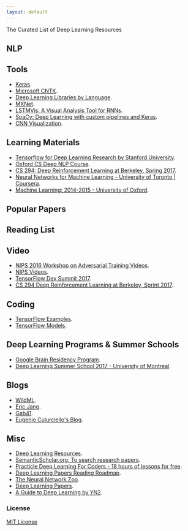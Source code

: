```yaml
---
layout: default
---
```


The Curated List of Deep Learning Resources

## NLP

## Tools
* [Keras](http://www.keras.io).
* [Microsoft CNTK](https://github.com/microsoft/cntk).
* [Deep Learning Libraries by Language](http://www.teglor.com/b/deep-learning-libraries-language-cm569/).
* [MXNet](https://github.com/dmlc/mxnet).
* [LSTMVis: A Visual Analysis Tool for RNNs](http://lstm.seas.harvard.edu/).
* [SpaCy: Deep Learning with custom pipelines and Keras](https://explosion.ai/blog/spacy-deep-learning-keras).
* [CNN Visualization](http://www.scs.ryerson.ca/~aharley/vis/conv/).

## Learning Materials
* [Tensorflow for Deep Learning Research by Stanford University](http://web.stanford.edu/class/cs20si/syllabus.html).
* [Oxford CS Deep NLP Course](https://github.com/oxford-cs-deepnlp-2017/lectures).
* [CS 294: Deep Reinforcement Learning at Berkeley, Spring 2017](http://rll.berkeley.edu/deeprlcourse/).
* [Neural Networks for Machine Learning - University of Toronto | Coursera](https://www.coursera.org/learn/neural-networks).
* [Machine Learning: 2014-2015 - University of Oxford](https://www.cs.ox.ac.uk/people/nando.defreitas/machinelearning/).

## Popular Papers

## Reading List

## Video
* [NIPS 2016 Workshop on Adversarial Training Videos](https://www.youtube.com/playlist?list=PLJscN9YDD1buxCitmej1pjJkR5PMhenTF).
* [NIPS Videos](https://channel9.msdn.com/Events/Neural-Information-Processing-Systems-Conference/Neural-Information-Processing-Systems-Conference-NIPS-2016).
* [TensorFlow Dev Summit 2017](https://events.withgoogle.com/tensorflow-dev-summit/watch-the-videos/).
* [CS 294 Deep Reinforcement Learning at Berkeley, Sprint 2017](https://www.youtube.com/playlist?list=PLkFD6_40KJIwTmSbCv9OVJB3YaO4sFwkX).

## Coding
* [TensorFlow Examples](https://github.com/aymericdamien/TensorFlow-Examples).
* [TensorFlow Models](https://github.com/tensorflow/models).

## Deep Learning Programs & Summer Schools
* [Google Brain Residency Program](https://research.google.com/teams/brain/residency/).
* [Deep Learning Summer School 2017 - University of Montreal](https://mila.umontreal.ca/en/cours/deep-learning-summer-school-2017/).

## Blogs
* [WildML](http://www.wildml.com/).
* [Eric Jang](http://blog.evjang.com/).
* [Gab41](https://gab41.lab41.org).
* [Eugenio Culurciello's Blog](https://culurciello.github.io/).

## Misc
* [Deep Learning Resources](http://www.jeremydjacksonphd.com/deep-learning-resources/).
* [SemanticScholar.org: To search research papers](https://www.semanticscholar.org/).
* [Practicle Deep Learning For Coders - 18 hours of lessons for free](http://course.fast.ai).
* [Deep Learning Papers Reading Roadmap](https://github.com/songrotek/Deep-Learning-Papers-Reading-Roadmap).
* [The Neural Network Zoo](http://www.asimovinstitute.org/neural-network-zoo/).
* [Deep Learning Papers](https://github.com/sbrugman/deep-learning-papers/blob/master/README.md#deep-learning-papers).
* [A Guide to Deep Learning by YN2](http://yerevann.com/a-guide-to-deep-learning/).

<!-- * You want to create an "about me" page from a single markdown file and host it under a custom domain name.
* You want to create a single-page website that's mostly text, like [Know Your Company](https://knowyourcompany.com/).
* You want to share a single markdown file and tried GitHub Gist ([example](https://gist.github.com/dypsilon/5819504)), but would like something nicer-looking.
* You want something like GitHub's [automatic page generator](http://pages.github.com/) for a non-code repository.

This page itself is built with Solo. It's generated from [this markdown file](https://github.com/chibicode/solo/blob/gh-pages/_includes/index.md).

## Usage

First, [install Jekyll](http://jekyllrb.com/docs/installation/). Then download Solo from its [GitHub Repository](https://github.com/chibicode/solo). Start Jekyll and you should see this page up and running.

**The main file you'll be editing is `index.md`**. This becomes the content for the page.

### Other Files

* Edit `_config.yml` to change the site's title and description.
* Edit `_includes/head.html` to add custom code to `<head>`.
* Edit `_includes/scripts.html` to add custom code before `</body>`.
* Edit `CNAME` to host on a custom domain.
* Edit `README.md` before pushing your code.

### Don't use `<h1>` tags

Wthin `index.md`, do not use `<h1>` tags - `<h1>` is reserved for the site title.

### Supported Tags

Solo supports lists, `<hr>`s, `<table>`s,

> blockquotes, and...

~~~html
<pre>code blocks with syntax highlighting.</pre>
~~~

### Keep Solo up to date

Instead of downloading, you can [fork Solo](https://github.com/chibicode/solo/fork) and use the "upstream" strategy described on [this page](https://help.github.com/articles/fork-a-repo) to keep Solo up to date.

## Author

Shu Uesugi ([Twitter](http://twitter.com/chibicode)/[GitHub](http://github.com/chibicode)/[G+](https://plus.google.com/110325199858284431541?rel=author)).

![Shu Uesugi](https://www.gravatar.com/avatar/b868d84bbe2ed30ec45c9253e1c1cefe.jpg?s=200) -->

### License

[MIT License](http://chibicode.mit-license.org/)

<!-- <a href="https://github.com/chibicode/solo" class="github-corner"><svg width="80" height="80" viewBox="0 0 250 250" style="fill:#151513; color:#fff; position: absolute; top: 0; border: 0; right: 0;"><path d="M0,0 L115,115 L130,115 L142,142 L250,250 L250,0 Z"></path><path d="M128.3,109.0 C113.8,99.7 119.0,89.6 119.0,89.6 C122.0,82.7 120.5,78.6 120.5,78.6 C119.2,72.0 123.4,76.3 123.4,76.3 C127.3,80.9 125.5,87.3 125.5,87.3 C122.9,97.6 130.6,101.9 134.4,103.2" fill="currentColor" style="transform-origin: 130px 106px;" class="octo-arm"></path><path d="M115.0,115.0 C114.9,115.1 118.7,116.5 119.8,115.4 L133.7,101.6 C136.9,99.2 139.9,98.4 142.2,98.6 C133.8,88.0 127.5,74.4 143.8,58.0 C148.5,53.4 154.0,51.2 159.7,51.0 C160.3,49.4 163.2,43.6 171.4,40.1 C171.4,40.1 176.1,42.5 178.8,56.2 C183.1,58.6 187.2,61.8 190.9,65.4 C194.5,69.0 197.7,73.2 200.1,77.6 C213.8,80.2 216.3,84.9 216.3,84.9 C212.7,93.1 206.9,96.0 205.4,96.6 C205.1,102.4 203.0,107.8 198.3,112.5 C181.9,128.9 168.3,122.5 157.7,114.1 C157.9,116.9 156.7,120.9 152.7,124.9 L141.0,136.5 C139.8,137.7 141.6,141.9 141.8,141.8 Z" fill="currentColor" class="octo-body"></path></svg></a><style>.github-corner:hover .octo-arm{animation:octocat-wave 560ms ease-in-out}@keyframes octocat-wave{0%,100%{transform:rotate(0)}20%,60%{transform:rotate(-25deg)}40%,80%{transform:rotate(10deg)}}@media (max-width:500px){.github-corner:hover .octo-arm{animation:none}.github-corner .octo-arm{animation:octocat-wave 560ms ease-in-out}}</style> -->

